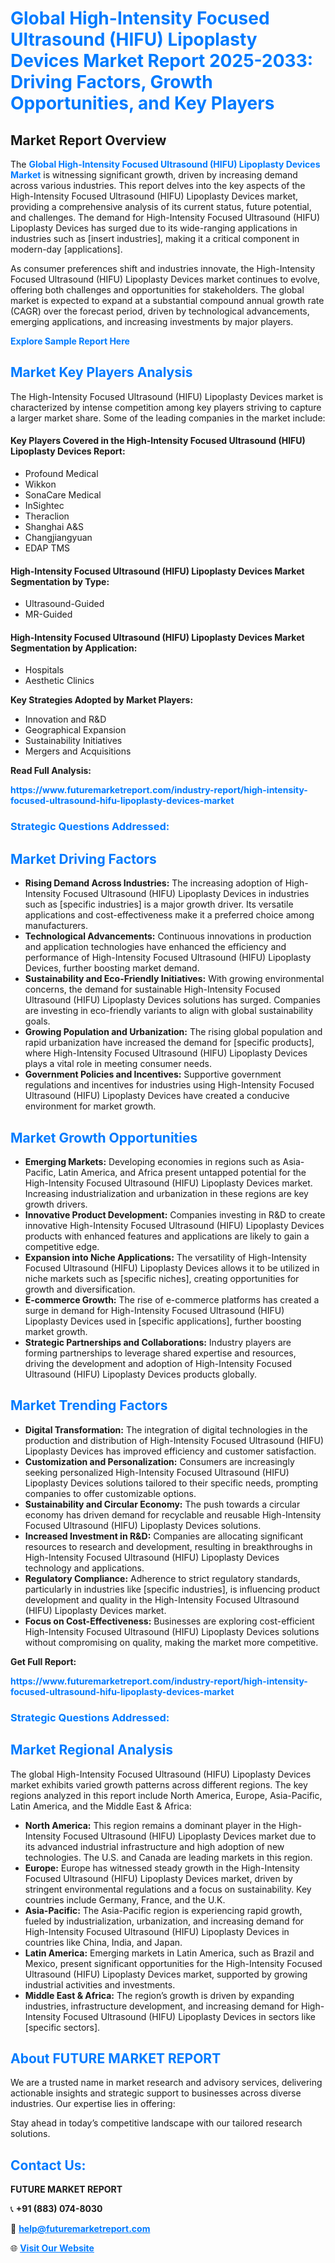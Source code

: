 <h1 style="color: #007BFF;">Global High-Intensity Focused Ultrasound (HIFU) Lipoplasty Devices Market Report 2025-2033: Driving Factors, Growth Opportunities, and Key Players</h1>

<section id="overview">
<h2>Market Report Overview</h2>
<p>The <a href="https://www.futuremarketreport.com/industry-report/high-intensity-focused-ultrasound-hifu-lipoplasty-devices-market" style="color: #007BFF; text-decoration: none;"><strong>Global High-Intensity Focused Ultrasound (HIFU) Lipoplasty Devices Market</strong></a> is witnessing significant growth, driven by increasing demand across various industries. This report delves into the key aspects of the High-Intensity Focused Ultrasound (HIFU) Lipoplasty Devices market, providing a comprehensive analysis of its current status, future potential, and challenges. The demand for High-Intensity Focused Ultrasound (HIFU) Lipoplasty Devices has surged due to its wide-ranging applications in industries such as [insert industries], making it a critical component in modern-day [applications].</p>
<p>As consumer preferences shift and industries innovate, the High-Intensity Focused Ultrasound (HIFU) Lipoplasty Devices market continues to evolve, offering both challenges and opportunities for stakeholders. The global market is expected to expand at a substantial compound annual growth rate (CAGR) over the forecast period, driven by technological advancements, emerging applications, and increasing investments by major players.</p>
</section>

<section id="overview">
<p><a href="https://www.futuremarketreport.com/request-sample/reportId=79150" style="color: #007BFF; text-decoration: none;"><strong>Explore Sample Report Here</strong></a></p>
</section>

<section id="key-players">
<h2 style="color: #007BFF;">Market Key Players Analysis</h2>
<p>The High-Intensity Focused Ultrasound (HIFU) Lipoplasty Devices market is characterized by intense competition among key players striving to capture a larger market share. Some of the leading companies in the market include:</p>
<h4>Key Players Covered in the High-Intensity Focused Ultrasound (HIFU) Lipoplasty Devices Report:</h4>
<ul><li>Profound Medical</li><li>Wikkon</li><li>SonaCare Medical</li><li>InSightec</li><li>Theraclion</li><li>Shanghai A&amp;S</li><li>Changjiangyuan</li><li>EDAP TMS</li></ul>
<h4>High-Intensity Focused Ultrasound (HIFU) Lipoplasty Devices Market Segmentation by Type:</h4>
<ul><li>Ultrasound-Guided</li><li>MR-Guided</li></ul>

<h4>High-Intensity Focused Ultrasound (HIFU) Lipoplasty Devices Market Segmentation by Application:</h4>
<ul><li>Hospitals</li><li>Aesthetic Clinics</li></ul>
<p><strong>Key Strategies Adopted by Market Players:</strong></p>
<ul>
<li>Innovation and R&D</li>
<li>Geographical Expansion</li>
<li>Sustainability Initiatives</li>
<li>Mergers and Acquisitions</li>
</ul>
</section>

<section>
<p><strong>Read Full Analysis: </strong></p><a href="https://www.futuremarketreport.com/industry-report/high-intensity-focused-ultrasound-hifu-lipoplasty-devices-market" style="color: #007BFF; text-decoration: none;"><strong>https://www.futuremarketreport.com/industry-report/high-intensity-focused-ultrasound-hifu-lipoplasty-devices-market</strong></a>
<h3 style="color: #007BFF;">Strategic Questions Addressed:</h3>
</section>

<section id="driving-factors">
<h2 style="color: #007BFF;">Market Driving Factors</h2>
<ul>
<li><strong>Rising Demand Across Industries:</strong> The increasing adoption of High-Intensity Focused Ultrasound (HIFU) Lipoplasty Devices in industries such as [specific industries] is a major growth driver. Its versatile applications and cost-effectiveness make it a preferred choice among manufacturers.</li>
<li><strong>Technological Advancements:</strong> Continuous innovations in production and application technologies have enhanced the efficiency and performance of High-Intensity Focused Ultrasound (HIFU) Lipoplasty Devices, further boosting market demand.</li>
<li><strong>Sustainability and Eco-Friendly Initiatives:</strong> With growing environmental concerns, the demand for sustainable High-Intensity Focused Ultrasound (HIFU) Lipoplasty Devices solutions has surged. Companies are investing in eco-friendly variants to align with global sustainability goals.</li>
<li><strong>Growing Population and Urbanization:</strong> The rising global population and rapid urbanization have increased the demand for [specific products], where High-Intensity Focused Ultrasound (HIFU) Lipoplasty Devices plays a vital role in meeting consumer needs.</li>
<li><strong>Government Policies and Incentives:</strong> Supportive government regulations and incentives for industries using High-Intensity Focused Ultrasound (HIFU) Lipoplasty Devices have created a conducive environment for market growth.</li>
</ul>
</section>

<section id="growth-opportunities">
<h2 style="color: #007BFF;">Market Growth Opportunities</h2>
<ul>
<li><strong>Emerging Markets:</strong> Developing economies in regions such as Asia-Pacific, Latin America, and Africa present untapped potential for the High-Intensity Focused Ultrasound (HIFU) Lipoplasty Devices market. Increasing industrialization and urbanization in these regions are key growth drivers.</li>
<li><strong>Innovative Product Development:</strong> Companies investing in R&D to create innovative High-Intensity Focused Ultrasound (HIFU) Lipoplasty Devices products with enhanced features and applications are likely to gain a competitive edge.</li>
<li><strong>Expansion into Niche Applications:</strong> The versatility of High-Intensity Focused Ultrasound (HIFU) Lipoplasty Devices allows it to be utilized in niche markets such as [specific niches], creating opportunities for growth and diversification.</li>
<li><strong>E-commerce Growth:</strong> The rise of e-commerce platforms has created a surge in demand for High-Intensity Focused Ultrasound (HIFU) Lipoplasty Devices used in [specific applications], further boosting market growth.</li>
<li><strong>Strategic Partnerships and Collaborations:</strong> Industry players are forming partnerships to leverage shared expertise and resources, driving the development and adoption of High-Intensity Focused Ultrasound (HIFU) Lipoplasty Devices products globally.</li>
</ul>
</section>

<section id="trending-factors">
<h2 style="color: #007BFF;">Market Trending Factors</h2>
<ul>
<li><strong>Digital Transformation:</strong> The integration of digital technologies in the production and distribution of High-Intensity Focused Ultrasound (HIFU) Lipoplasty Devices has improved efficiency and customer satisfaction.</li>
<li><strong>Customization and Personalization:</strong> Consumers are increasingly seeking personalized High-Intensity Focused Ultrasound (HIFU) Lipoplasty Devices solutions tailored to their specific needs, prompting companies to offer customizable options.</li>
<li><strong>Sustainability and Circular Economy:</strong> The push towards a circular economy has driven demand for recyclable and reusable High-Intensity Focused Ultrasound (HIFU) Lipoplasty Devices solutions.</li>
<li><strong>Increased Investment in R&D:</strong> Companies are allocating significant resources to research and development, resulting in breakthroughs in High-Intensity Focused Ultrasound (HIFU) Lipoplasty Devices technology and applications.</li>
<li><strong>Regulatory Compliance:</strong> Adherence to strict regulatory standards, particularly in industries like [specific industries], is influencing product development and quality in the High-Intensity Focused Ultrasound (HIFU) Lipoplasty Devices market.</li>
<li><strong>Focus on Cost-Effectiveness:</strong> Businesses are exploring cost-efficient High-Intensity Focused Ultrasound (HIFU) Lipoplasty Devices solutions without compromising on quality, making the market more competitive.</li>
</ul>
</section>

<section>
<p><strong>Get Full Report: </strong></p><a href="https://www.futuremarketreport.com/industry-report/high-intensity-focused-ultrasound-hifu-lipoplasty-devices-market" style="color: #007BFF; text-decoration: none;"><strong>https://www.futuremarketreport.com/industry-report/high-intensity-focused-ultrasound-hifu-lipoplasty-devices-market</strong></a>
<h3 style="color: #007BFF;">Strategic Questions Addressed:</h3>
</section>


<section id="regional-analysis">
<h2 style="color: #007BFF;">Market Regional Analysis</h2>
<p>The global High-Intensity Focused Ultrasound (HIFU) Lipoplasty Devices market exhibits varied growth patterns across different regions. The key regions analyzed in this report include North America, Europe, Asia-Pacific, Latin America, and the Middle East & Africa:</p>
<ul>
<li><strong>North America:</strong> This region remains a dominant player in the High-Intensity Focused Ultrasound (HIFU) Lipoplasty Devices market due to its advanced industrial infrastructure and high adoption of new technologies. The U.S. and Canada are leading markets in this region.</li>
<li><strong>Europe:</strong> Europe has witnessed steady growth in the High-Intensity Focused Ultrasound (HIFU) Lipoplasty Devices market, driven by stringent environmental regulations and a focus on sustainability. Key countries include Germany, France, and the U.K.</li>
<li><strong>Asia-Pacific:</strong> The Asia-Pacific region is experiencing rapid growth, fueled by industrialization, urbanization, and increasing demand for High-Intensity Focused Ultrasound (HIFU) Lipoplasty Devices in countries like China, India, and Japan.</li>
<li><strong>Latin America:</strong> Emerging markets in Latin America, such as Brazil and Mexico, present significant opportunities for the High-Intensity Focused Ultrasound (HIFU) Lipoplasty Devices market, supported by growing industrial activities and investments.</li>
<li><strong>Middle East & Africa:</strong> The region’s growth is driven by expanding industries, infrastructure development, and increasing demand for High-Intensity Focused Ultrasound (HIFU) Lipoplasty Devices in sectors like [specific sectors].</li>
</ul>
</section>

<footer>
<h2 style="color: #007BFF;">About FUTURE MARKET REPORT</h2>
<p>We are a trusted name in market research and advisory services, delivering actionable insights and strategic support to businesses across diverse industries. Our expertise lies in offering:</p>

<p>Stay ahead in today’s competitive landscape with our tailored research solutions.</p>

<h2 style="color: #007BFF;">Contact Us:</h2>
<p><strong>FUTURE MARKET REPORT</strong></p>
<p>📞 <strong>+91 (883) 074-8030</strong></p>
<p>📧 <strong><a href="mailto:help@futuremarketreport.com" style="color: #007BFF;">help@futuremarketreport.com</a></strong></p>
<p>🌐 <strong><a href="https://www.futuremarketreport.com/" style="color: #007BFF;">Visit Our Website</a></strong></p>
</footer>